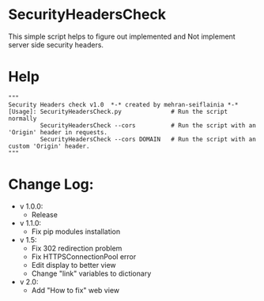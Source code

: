 # SecurityHeadersCheck
This simple script helps to figure out implemented and Not implement server side security headers.

# Help
```python3
"""
Security Headers check v1.0  *-* created by mehran-seiflainia *-*
[Usage]: SecurityHeadersCheck.py              # Run the script normally
         SecurityHeadersCheck --cors          # Run the script with an 'Origin' header in requests.
         SecurityHeadersCheck --cors DOMAIN   # Run the script with an custom 'Origin' header.
"""
```

# Change Log:
* v 1.0.0:
  * Release
* v 1.1.0:
  * Fix pip modules installation
* v 1.5:
  * Fix 302 redirection problem
  * Fix HTTPSConnectionPool error
  * Edit display to better view
  * Change "link" variables to dictionary
* v 2.0:
  * Add "How to fix" web view
